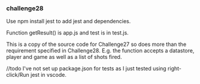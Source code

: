 ### challenge28

Use npm install jest to add jest and dependencies.

Function getResult() is app.js and test is in test.js.

This is a copy of the source code for Challenge27 so does more than the requirement specified in Challenge28. E.g. the function accepts a datastore, player and game as well as a list of shots fired. 

//todo
I've not set up package.json for tests as I just tested using right-click/Run jest in vscode.





